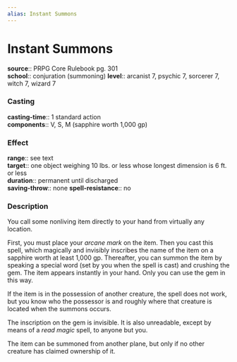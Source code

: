 ```yaml
---
alias: Instant Summons
---
```


# Instant Summons 

**source**:: PRPG Core Rulebook pg. 301  
**school**:: conjuration (summoning)
**level**:: arcanist 7, psychic 7, sorcerer 7, witch 7, wizard 7

### Casting 

**casting-time**:: 1 standard action  
**components**:: V, S, M (sapphire worth 1,000 gp)

### Effect 

**range**:: see text  
**target**:: one object weighing 10 lbs. or less whose longest dimension is 6 ft. or less  
**duration**:: permanent until discharged  
**saving-throw**:: none
**spell-resistance**:: no

### Description 

You call some nonliving item directly to your hand from virtually any location.  
  
First, you must place your *arcane mark* on the item. Then you cast this spell, which magically and invisibly inscribes the name of the item on a sapphire worth at least 1,000 gp. Thereafter, you can summon the item by speaking a special word (set by you when the spell is cast) and crushing the gem. The item appears instantly in your hand. Only you can use the gem in this way.  
  
If the item is in the possession of another creature, the spell does not work, but you know who the possessor is and roughly where that creature is located when the summons occurs.  
  
The inscription on the gem is invisible. It is also unreadable, except by means of a *read magic* spell, to anyone but you.  
  
The item can be summoned from another plane, but only if no other creature has claimed ownership of it.

